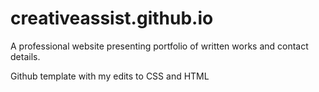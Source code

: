 # creativeassist.github.io

A professional website presenting portfolio of written works and contact details.

Github template with my edits to CSS and HTML
